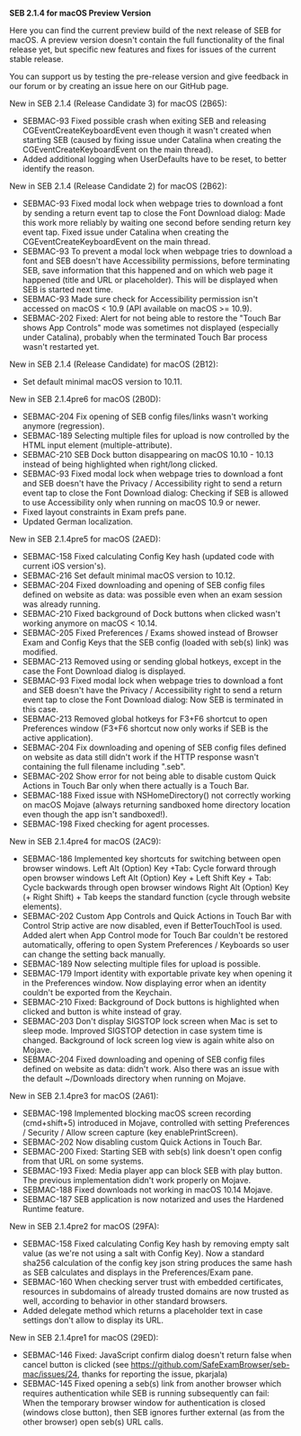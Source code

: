 **SEB 2.1.4 for macOS Preview Version**

Here you can find the current preview build of the next release of SEB for macOS. A preview version doesn't contain the full functionality of the final release yet, but specific new features and fixes for issues of the current stable release. 

You can support us by testing the pre-release version and give feedback in our forum or by creating an issue here on our GitHub page. 


New in SEB 2.1.4 (Release Candidate 3) for macOS (2B65):
- SEBMAC-93 Fixed possible crash when exiting SEB and releasing CGEventCreateKeyboardEvent even though it wasn't created when starting SEB (caused by fixing issue under Catalina when creating the CGEventCreateKeyboardEvent on the main thread).
- Added additional logging when UserDefaults have to be reset, to better identify the reason.


New in SEB 2.1.4 (Release Candidate 2) for macOS (2B62):
- SEBMAC-93 Fixed modal lock when webpage tries to download a font
by sending a return event tap to close the Font Download dialog: Made this work more reliably by waiting one second before sending return key event tap. Fixed issue under Catalina when creating the CGEventCreateKeyboardEvent on the main thread.
- SEBMAC-93 To prevent a modal lock when webpage tries to download a font and SEB doesn't have Accessibility permissions, before terminating SEB, save information that this happened and on which web page it happened (title and URL or placeholder). This will be displayed when SEB is started next time.
- SEBMAC-93 Made sure check for Accessibility permission isn't accessed on macOS < 10.9 (API available on macOS >= 10.9). 
- SEBMAC-202 Fixed: Alert for not being able to restore the "Touch Bar shows App Controls" mode was sometimes not displayed (especially under Catalina), probably when the terminated Touch Bar process wasn't restarted yet.


New in SEB 2.1.4 (Release Candidate) for macOS (2B12):
- Set default minimal macOS version to 10.11.


New in SEB 2.1.4pre6 for macOS (2B0D):
- SEBMAC-204 Fix opening of SEB config files/links wasn't working anymore (regression).
- SEBMAC-189 Selecting multiple files for upload is now controlled by the HTML input element (multiple-attribute).
- SEBMAC-210 SEB Dock button disappearing on macOS 10.10 - 10.13 instead of being highlighted when right/long clicked.
- SEBMAC-93 Fixed modal lock when webpage tries to download a font and SEB doesn't have the Privacy / Accessibility right to send a return event tap to close the Font Download dialog: Checking if SEB is allowed to use Accessibility only when running on macOS 10.9 or newer.
- Fixed layout constraints in Exam prefs pane.
- Updated German localization.


New in SEB 2.1.4pre5 for macOS (2AED):
- SEBMAC-158 Fixed calculating Config Key hash (updated code with current iOS version's).
- SEBMAC-216 Set default minimal macOS version to 10.12.
- SEBMAC-204 Fixed downloading and opening of SEB config files defined on website as data: was possible even when an exam session was already running.
- SEBMAC-210 Fixed background of Dock buttons when clicked wasn't working anymore on macOS < 10.14.
- SEBMAC-205 Fixed Preferences / Exams showed instead of Browser Exam and Config Keys that the SEB config (loaded with seb(s) link) was modified.
- SEBMAC-213 Removed using or sending global hotkeys, except in the case the Font Download dialog is displayed.
- SEBMAC-93 Fixed modal lock when webpage tries to download a font and SEB doesn't have the Privacy / Accessibility right to send a return event tap to close the Font Download dialog: Now SEB is terminated in this case.
- SEBMAC-213 Removed global hotkeys for F3+F6 shortcut to open Preferences window (F3+F6 shortcut now only works if SEB is the active application).
- SEBMAC-204 Fix downloading and opening of SEB config files defined on website as data still didn't work if the HTTP response wasn't containing the full filename including ".seb".
- SEBMAC-202 Show error for not being able to disable custom Quick Actions in Touch Bar only when there actually is a Touch Bar.
- SEBMAC-188 Fixed issue with NSHomeDirectory() not correctly working on macOS Mojave (always returning sandboxed home directory location even though the app isn't sandboxed!).
- SEBMAC-198 Fixed checking for agent processes.


New in SEB 2.1.4pre4 for macOS (2AC9):
- SEBMAC-186 Implemented key shortcuts for switching between open browser windows.
Left Alt (Option) Key +Tab: Cycle forward through open browser windows
Left Alt (Option) Key + Left Shift Key + Tab: Cycle backwards through open browser windows
Right Alt (Option) Key (+ Right Shift) + Tab keeps the standard function (cycle through website elements).
- SEBMAC-202 Custom App Controls and Quick Actions in Touch Bar with Control Strip active are now disabled, even if BetterTouchTool is used.
Added alert when App Control mode for Touch Bar couldn't be restored automatically, offering to open System Preferences / Keyboards so user can change the setting back manually.
- SEBMAC-189 Now selecting multiple files for upload is possible.
- SEBMAC-179 Import identity with exportable private key when opening it in the Preferences window. Now displaying error when an identity couldn't be exported from the Keychain.
- SEBMAC-210 Fixed: Background of Dock buttons is highlighted when clicked and button is white instead of gray.
- SEBMAC-203 Don't display SIGSTOP lock screen when Mac is set to sleep mode. Improved SIGSTOP detection in case system time is changed. Background of lock screen log view is again white also on Mojave.
- SEBMAC-204 Fixed downloading and opening of SEB config files defined on website as data: didn't work. Also there was an issue with the default ~/Downloads directory when running on Mojave.


New in SEB 2.1.4pre3 for macOS (2A61):
- SEBMAC-198 Implemented blocking macOS screen recording (cmd+shift+5) introduced in Mojave, controlled with setting Preferences / Security / Allow screen capture (key enablePrintScreen).
- SEBMAC-202 Now disabling custom Quick Actions in Touch Bar.	
- SEBMAC-200 Fixed: Starting SEB with seb(s) link doesn't open config from that URL on some systems.
- SEBMAC-193 Fixed: Media player app can block SEB with play button. The previous implementation didn't work properly on Mojave.
- SEBMAC-188 Fixed downloads not working in macOS 10.14 Mojave.
- SEBMAC-187 SEB application is now notarized and uses the Hardened Runtime feature.


New in SEB 2.1.4pre2 for macOS (29FA):
- SEBMAC-158 Fixed calculating Config Key hash by removing empty salt value (as we're not using a salt with Config Key). Now a standard sha256 calculation of the config key json string produces the same hash as SEB calculates and displays in the Preferences/Exam pane.
- SEBMAC-160 When checking server trust with embedded certificates, resources in subdomains of already trusted domains are now trusted as well, according to behavior in other standard browsers.
- Added delegate method which returns a placeholder text in case settings don't allow to display its URL.


New in SEB 2.1.4pre1 for macOS (29ED):
- SEBMAC-146 Fixed: JavaScript confirm dialog doesn't return false when cancel button is clicked (see https://github.com/SafeExamBrowser/seb-mac/issues/24, thanks for reporting the issue, pkarjala)
- SEBMAC-145 Fixed opening a seb(s) link from another browser which requires authentication while SEB is running subsequently can fail:
When the temporary browser window for authentication is closed (windows close button), then SEB ignores further external (as from the other browser) open seb(s) URL calls.